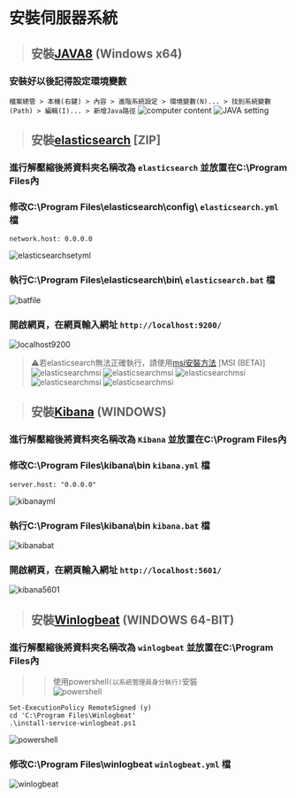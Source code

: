 # **__安裝伺服器系統__**
> ## 安裝[JAVA8](http://www.oracle.com/technetwork/java/javase/downloads/jdk8-downloads-2133151.html) (Windows x64)
### 安裝好以後記得設定環境變數
`檔案總管 > 本機(右鍵) > 內容 > 進階系統設定 > 環境變數(N)... > 找到系統變數(Path) > 編輯(I)... > 新增Java路徑`
![computer content](image/computer.png)
![JAVA setting](image/javasetting.png)
> ## 安裝[elasticsearch](https://www.elastic.co/downloads/elasticsearch) [ZIP]
### 進行解壓縮後將資料夾名稱改為 `elasticsearch` 並放置在C:\Program Files內
### 修改C:\Program Files\elasticsearch\config\ `elasticsearch.yml` 檔
    network.host: 0.0.0.0
![elasticsearchsetyml](image/elasticsearchsetyml.png)
### 執行C:\Program Files\elasticsearch\bin\ `elasticsearch.bat` 檔
![batfile](image/elasticsearchbatfile.png)
### 開啟網頁，在網頁輸入網址 `http://localhost:9200/`
![localhost9200](image/localhost9200.png)
> ⚠若elasticsearch無法正確執行，請使用[msi安裝方法](https://www.elastic.co/downloads/elasticsearch) [MSI (BETA)]
![elasticsearchmsi](image/elasticsearchmsi1.png)
![elasticsearchmsi](image/elasticsearchmsi2.png)
![elasticsearchmsi](image/elasticsearchmsi3.png)
![elasticsearchmsi](image/elasticsearchmsi4.png)
![elasticsearchmsi](image/elasticsearchmsi5.png)                                 

> ## 安裝[Kibana](https://www.elastic.co/downloads/kibana) (WINDOWS)
### 進行解壓縮後將資料夾名稱改為 `Kibana` 並放置在C:\Program Files內
### 修改C:\Program Files\kibana\bin `kibana.yml` 檔
    server.host: "0.0.0.0"
![kibanayml](image/kibanayml.png)
### 執行C:\Program Files\kibana\bin `kibana.bat` 檔
![kibanabat](image/kibanabat.png)
### 開啟網頁，在網頁輸入網址 `http://localhost:5601/`
![kibana5601](image/kibana5601.png)
> ## 安裝[Winlogbeat](https://www.elastic.co/downloads/beats/winlogbeat) (WINDOWS 64-BIT)
### 進行解壓縮後將資料夾名稱改為 `winlogbeat` 並放置在C:\Program Files內
>> 使用powershell`(以系統管理員身分執行)`安裝    
![powershell](image/powershell1.png)

    Set-ExecutionPolicy RemoteSigned (y)
    cd 'C:\Program Files\Winlogbeat'
    .\install-service-winlogbeat.ps1

![powershell](image/powershell2.png)
### 修改C:\Program Files\winlogbeat `winlogbeat.yml` 檔
![winlogbeat](image/winlogbeatyml.png)
